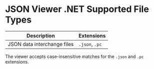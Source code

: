 # JSON Viewer .NET Supported File Types

| Description | Extensions |
| --- | --- |
| JSON data interchange files | `.json`, `.pc` |

The viewer accepts case-insensitive matches for the `.json` and `.pc` extensions.
